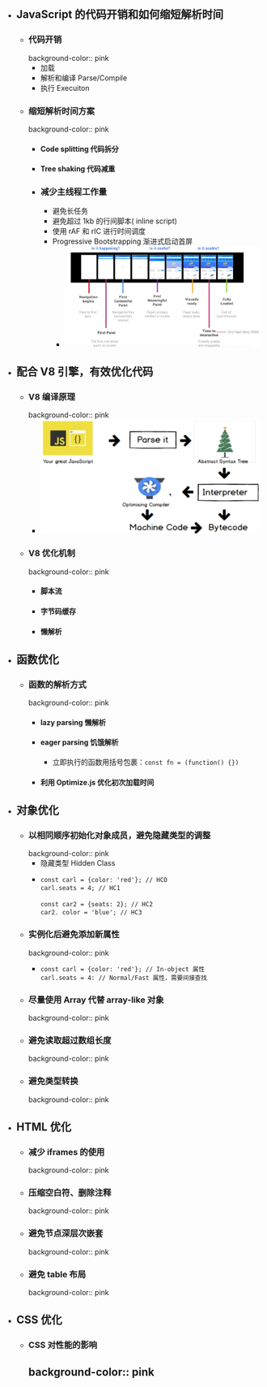 - ## JavaScript 的代码开销和如何缩短解析时间
	- ### 代码开销
	  background-color:: pink
		- 加载
		- 解析和编译 Parse/Compile
		- 执行 Execuiton
	- ### 缩短解析时间方案
	  background-color:: pink
		- #### Code splitting 代码拆分
		- #### Tree shaking 代码减重
		- ### 减少主线程工作量
			- 避免长任务
			- 避免超过 1kb 的行间脚本( inline script)
			- 使用 rAF 和 rIC 进行时间调度
			- Progressive Bootstrapping 渐进式启动首屏
				- ![image.png](../assets/image_1696739703129_0.png)
- ## 配合 V8 引擎，有效优化代码
	- ### V8 编译原理
	  background-color:: pink
		- ![image.png](../assets/image_1696741889593_0.png)
	- ### V8 优化机制
	  background-color:: pink
		- #### 脚本流
		- #### 字节码缓存
		- #### 懒解析
- ## 函数优化
	- ### 函数的解析方式
	  background-color:: pink
		- #### lazy parsing 懒解析
		- #### eager parsing 饥饿解析
			- 立即执行的函数用括号包裹：`const fn = (function() {})`
		- #### 利用 Optimize.js 优化初次加载时间
- ## 对象优化
	- ### 以相同顺序初始化对象成员，避免隐藏类型的调整
	  background-color:: pink
		- 隐藏类型 Hidden Class
		- ```
		  const carl = {color: 'red'}; // HCO
		  carl.seats = 4; // HC1
		  
		  const car2 = {seats: 2}; // HC2
		  car2. color = 'blue'; // HC3
		  ```
	- ### 实例化后避免添加新属性
	  background-color:: pink
		- ```
		  const carl = {color: 'red'}; // In-object 属性
		  carl.seats = 4: // Normal/Fast 属性，需要间接查找
		  ```
	- ### 尽量使用 Array 代替 array-like 对象
	  background-color:: pink
	- ### 避免读取超过数组长度
	  background-color:: pink
	- ### 避免类型转换
	  background-color:: pink
- ## HTML 优化
	- ### 减少 iframes 的使用
	  background-color:: pink
	- ### 压缩空白符、删除注释
	  background-color:: pink
	- ### 避免节点深层次嵌套
	  background-color:: pink
	- ### 避免 table 布局
	  background-color:: pink
- ## CSS 优化
	- ### CSS 对性能的影响
	  background-color:: pink
		-